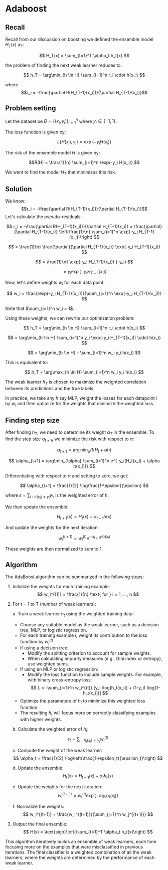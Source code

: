 # Adaboost

## Recall
Recall from our discussion on boosting we defined the ensemble model $H_T(x)$ as:

$$ H_T(x) = \sum_{t=1}^T \alpha_t h_t(x) $$

the problem of finding the next weak learner reduces to:

$$ h_T = \arg\min_{h \in H} \sum_{i=1}^n r_i \cdot h(x_i) $$

where 
$$r_i = -\frac{\partial R(H_{T-1}(x_i))}{\partial H_{T-1}(x_i)}$$ 

## Problem setting

Let the dataset be $D = \{(x_i, y_i)\}_{i=1}^n$ where $y_i \in \{-1, 1\}$.

The loss function is given by:

$$L(H(x_i), y_i) = \exp(-y_i H(x_i))$$

The risk of the ensemble model $H$ is given by:

$$R(H) = \frac{1}{n} \sum_{i=1}^n \exp(-y_i H(x_i)).$$

We want to find the model $H_T$ that minimizes this risk.

## Solution
We know:
$$r_i = -\frac{\partial R(H_{T-1}(x_i))}{\partial H_{T-1}(x_i)}$$ 
Let's calculate the pseudo-residuals:

$$ r_i = -\frac{\partial R(H_{T-1}(x_i))}{\partial H_{T-1}(x_i)} = \frac{\partial}{\partial H_{T-1}(x_i)} \left(\frac{1}{n} \sum_{j=1}^n \exp(-y_j H_{T-1}(x_j))\right) $$

$$ = \frac{1}{n} \frac{\partial}{\partial H_{T-1}(x_i)} \exp(-y_i H_{T-1}(x_i)) $$

$$ = \frac{1}{n} \exp(-y_i H_{T-1}(x_i)) (-y_i) $$

$$ = y_i \exp(-y_i H_{T-1}(x_i)) $$

Now, let's define weights $w_i$ for each data point:

$$ w_i = \frac{\exp(-y_i H_{T-1}(x_i))}{\sum_{j=1}^n \exp(-y_j H_{T-1}(x_j))} $$

Note that $\sum_{i=1}^n w_i = 1$.

Using these weights, we can rewrite our optimization problem:

$$ h_T = \arg\min_{h \in H} \sum_{i=1}^n r_i \cdot h(x_i) $$

$$ = \arg\min_{h \in H} \sum_{i=1}^n y_i \exp(-y_i H_{T-1}(x_i)) \cdot h(x_i) $$

$$ = \arg\min_{h \in H} - \sum_{i=1}^n w_i y_i h(x_i) $$

This is equivalent to:

$$ h_T = \arg\max_{h \in H} \sum_{i=1}^n w_i y_i h(x_i) $$

The weak learner $h_T$ is chosen to maximize the weighted correlation between its predictions and the true labels.

In practice, we take any $h$ say MLP, weight the losses for each datapoint $i$ by $w_i$ and then optimize for the weights that minimize the weighted loss.

## Finding step size

After finding $h_T$, we need to determine its weight $\alpha_T$ in the ensemble:
To find the step size $\alpha_{t+1}$, we minimize the risk with respect to $\alpha$:

$$ \alpha_{t+1} = \arg\min_{\alpha} R(H_t + \alpha h) $$

$$ \alpha_{t+1} = \arg\min_{\alpha} \sum_{i=1}^n e^{-y_i(H_t(x_i) + \alpha h(x_i))} $$

Differentiating with respect to $\alpha$ and setting to zero, we get:

$$ \alpha_{t+1} = \frac{1}{2} \log\frac{1-\epsilon}{\epsilon} $$

where $\epsilon = \sum_{i:h(x_i)\neq y_i} w_i$ is the weighted error of $h$.

We then update the ensemble:

$$ H_{t+1}(x) = H_t(x) + \alpha_{t+1} h(x) $$

And update the weights for the next iteration:

$$ w_i^{(t+1)} = w_i^{(t)} e^{-\alpha_{t+1} y_i h(x_i)} $$

These weights are then normalized to sum to 1.

## Algorithm
The AdaBoost algorithm can be summarized in the following steps:

1. Initialize the weights for each training example:
   $$ w_i^{(1)} = \frac{1}{n} \text{ for } i = 1, ..., n $$

2. For t = 1 to T (number of weak learners):
   
   a. Train a weak learner $h_t$ using the weighted training data:
      - Choose any suitable model as the weak learner, such as a decision tree, MLP, or logistic regression.
      - For each training example $i$, weight its contribution to the loss function by $w_i^{(t)}$.
      - If using a decision tree:
        - Modify the splitting criterion to account for sample weights.
        - When calculating impurity measures (e.g., Gini index or entropy), use weighted sums.
      - If using an MLP or logistic regression:
        - Modify the loss function to include sample weights. For example, with binary cross-entropy loss:
          $$ L = -\sum_{i=1}^n w_i^{(t)} [y_i \log(h_t(x_i)) + (1-y_i) \log(1-h_t(x_i))] $$
      - Optimize the parameters of $h_t$ to minimize this weighted loss function.
      - The resulting $h_t$ will focus more on correctly classifying examples with higher weights.
   
   b. Calculate the weighted error of $h_t$:
      $$ \epsilon_t = \sum_{i:h_t(x_i)\neq y_i} w_i^{(t)} $$
   
   c. Compute the weight of the weak learner:
      $$ \alpha_t = \frac{1}{2} \log\left(\frac{1-\epsilon_t}{\epsilon_t}\right) $$
   
   d. Update the ensemble:
      $$ H_t(x) = H_{t-1}(x) + \alpha_t h_t(x) $$
   
   e. Update the weights for the next iteration:
      $$ w_i^{(t+1)} = w_i^{(t)} \exp(-\alpha_t y_i h_t(x_i)) $$
      
   f. Normalize the weights:
      $$ w_i^{(t+1)} = \frac{w_i^{(t+1)}}{\sum_{j=1}^n w_j^{(t+1)}} $$

3. Output the final ensemble:
   $$ H(x) = \text{sign}\left(\sum_{t=1}^T \alpha_t h_t(x)\right) $$

This algorithm iteratively builds an ensemble of weak learners, each time focusing more on the examples that were misclassified in previous iterations. The final classifier is a weighted combination of all the weak learners, where the weights are determined by the performance of each weak learner.



